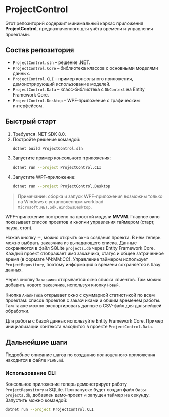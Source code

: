 # ProjectControl

Этот репозиторий содержит минимальный каркас приложения **ProjectControl**, предназначенного для учёта времени и управления проектами.

## Состав репозитория
- `ProjectControl.sln` – решение .NET.
- `ProjectControl.Core` – библиотека классов с основными моделями данных.
- `ProjectControl.CLI` – пример консольного приложения, демонстрирующий использование моделей.
- `ProjectControl.Data` – класс‑библиотека c `DbContext` на Entity Framework Core.
- `ProjectControl.Desktop` – WPF‑приложение с графическим интерфейсом.

## Быстрый старт
1. Требуется .NET SDK 8.0.
2. Постройте решение командой:
   ```bash
   dotnet build ProjectControl.sln
   ```
3. Запустите пример консольного приложения:
   ```bash
   dotnet run --project ProjectControl.CLI
   ```
4. Запустите WPF‑приложение:
   ```bash
   dotnet run --project ProjectControl.Desktop
   ```
> Примечание: сборка и запуск WPF-приложения возможны только на Windows с установленным workload `Microsoft.NET.Sdk.WindowsDesktop`.

WPF-приложение построено на простой модели **MVVM**. Главное окно показывает список проектов и кнопки управления таймером (старт, пауза, стоп).

Нажав кнопку `＋`, можно открыть окно создания проекта. В нём теперь можно выбрать заказчика из выпадающего списка.
Данные сохраняются в файл SQLite `projects.db` через Entity Framework Core.
Каждый проект отображает имя заказчика, статус и общее затраченное время (в формате ЧЧ:ММ:СС). Управление таймером использует `ProjectRepository`, поэтому информация о времени сохраняется в базу данных.

Через кнопку `Заказчики` открывается окно списка клиентов. Там можно добавить нового заказчика, используя кнопку `Новый`.

Кнопка `Аналитика` открывает окно с суммарной статистикой по всем проектам: список проектов с заказчиками и общим временем работы. Там также можно экспортировать данные в CSV-файл для дальнейшей обработки.

Для работы с базой данных используйте Entity Framework Core. Пример инициализации контекста находится в проекте `ProjectControl.Data`.

## Дальнейшие шаги
Подробное описание шагов по созданию полноценного приложения находится в файле `PLAN.md`.

### Использование CLI
Консольное приложение теперь демонстрирует работу `ProjectRepository` и SQLite.
При запуске будет создан файл базы `projects.db`, добавлен демо‑проект и запущен таймер на секунду.
Запустить можно командой:
```bash
dotnet run --project ProjectControl.CLI
```
